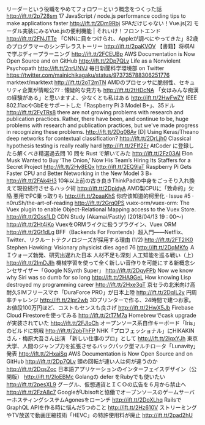 
リーダーという役職をやめてフォロワーという概念をつくった話 http://ift.tt/2p728sm
17 JavaScript / node.js performance coding tips to make applications faster http://ift.tt/2Dm9Rbj
SPAだけじゃない！Vue.js[2] モーダル実装にみるVue.jsの便利機能 | それいけ！フロントエンド http://ift.tt/2FNJTTe
「CNNに目をつけられ、Appleが調べにやってきた」82歳のプログラマーのシンデレラストーリー http://ift.tt/2paKVOV
【書籍】将棋AIで学ぶディープラーニング http://ift.tt/2FCEUBp
AWS Documentation is Now Open Source and on GitHub http://ift.tt/2Dp7QLv
Life as a Nonviolent Psychopath http://ift.tt/2nrUNVJ
毎日新聞科学環境部 on Twitter https://twitter.com/mainichikagaku/status/973735788306251776
marktext/marktext http://ift.tt/2oT2mTN
AMDのプロセッサに脆弱性、セキュリティ企業が情報公?? : 懐疑的な見方も http://ift.tt/2tHDcNA
「女はみんな痴漢の経験がある」と思いますよ、少なくとも私はある http://ift.tt/2HwFwZY
IEEE 802.11acやGbEをサポートした「Raspberry Pi 3 Model B+」、35ドル http://ift.tt/2FyTRs8
there are not growing problems with research and publication practices. Rather, there have been, and continue to be, huge problems with research and publication practices, but we've made progress in recognizing these problems. http://ift.tt/2Dq08Av
[D] Using Keras/Theano deep networks for contextual classification? http://ift.tt/2DrLjh0
Classical hypothesis testing is really really hard http://ift.tt/2FIf2Er
AtCoder に登録したら解くべき精選過去問 10 問を Rust で解いてみた http://ift.tt/2Fz03Al
Elon Musk Wanted to Buy ‘The Onion,’ Now His Team’s Hiring Its Staffers for a Secret Project http://ift.tt/2Hy8EQx
http://ift.tt/2EQ9laT
Raspberry Pi Gets Faster CPU and Better Networking in the New Model 3 B+ http://ift.tt/2FAk4H3
10年以上前の古き良きThinkPadの中身をごっそり入れ換えて現役続行させるハック術 http://ift.tt/2DpidyA
AMD製CPUに「致命的」欠陥 悪用でPC乗っ取りも http://ift.tt/2paaKhS
你应该知道的柯里化 · Issue #5 · n0ruSh/the-art-of-reading http://ift.tt/2Grq0PS
vuex-orm/vuex-orm: The Vuex plugin to enable Object-Relational Mapping access to the Vuex Store. http://ift.tt/2Gss1LD
CDN Study (Akamai/Fastly) (2018/04/13 19 : 00〜) http://ift.tt/2Ht4iKo
VuexをORMライクに扱うプラグイン、Vuex ORM http://ift.tt/2Gt1dLg
BFF（Backends For Frontends）超入門――Netflix、Twitter、リクルートテクノロジーズが採用する理由 (1/2) http://ift.tt/2FT2lK0
Stephen Hawking: Visionary physicist dies aged 76 http://ift.tt/2DqMKfo
ＡＩウォーズ勃発、研究出遅れた日本 人材不足も深刻 人工知能を巡る戦い（上） http://ift.tt/2ImDJIh
機械学習を使って全く新しい音作りを可能にする新概念シンセサイザー「Google NSynth Super」 http://ift.tt/2DqyFPb
Now we know why Siri was so dumb for so long http://ift.tt/2HA9GeL
How knowing Lisp destroyed my programming career http://ift.tt/2Hxe3qT
京セラの北米向け高耐久SIMフリースマホ「DuraForce PRO」が日本上陸 http://ift.tt/2DqIL2y
円周率チャレンジ http://ift.tt/2Ipr2wb
3Dプリンターで作る、24時間で建つお家。お値段100万円ほど、コストもセンスも良さげ http://ift.tt/2HwX5Jb
Firebase Cloud Firestoreを使ってみる http://ift.tt/2tT7M7a
Homebrewでcask upgradeが実装されていた http://ift.tt/2FJIoCh
オープンソース系自作キーボード「Iris」のビルドに挑戦 http://ift.tt/2pbThFP
NHK「プロフェッショナル」にHIKAKINさん・梅原大吾さん出演 「新しい仕事のプロ」として http://ift.tt/2IqxYJh
東京大学、人間のジャンプ力を拡張させるバックパック型マルチロータ「Lunavity」発表 http://ift.tt/2HxaiSq
AWS Documentation is Now Open Source and on GitHub http://ift.tt/2Dp7QLv
頭の回転が速い人は何が違うのか http://ift.tt/2DqsZoc
日本語アプリケーションのインターフェイスデザイン（公開版） http://ift.tt/2IoEBMc
Golangの defer をRubyでも使いたい http://ift.tt/2pesXL9
グーグル、仮想通貨とＩＣＯの広告を６月から禁止へ http://ift.tt/2FzA8c7
GoogleがUbisoftと協働でオープンソースのゲームサーバーホスティングシステムAgonesをローンチ http://ift.tt/2DoXLhq
RailsでGraphQL APIを作る時に悩んだ5つのこと http://ift.tt/2Hz610V
ストリーミングやTV放送で動画圧縮技術「HEVC」の特許使用料が廃止 http://ift.tt/2pad2hU

